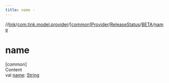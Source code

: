 ```yaml
---
title: name -
---
```

//[link](../../../../index.md)/[com.tink.model.provider](../../../index.md)/[[common]Provider](../../index.md)/[ReleaseStatus](../index.md)/[BETA](index.md)/[name](name.md)



# name  
[common]  
Content  
val [name](name.md): [String](https://kotlinlang.org/api/latest/jvm/stdlib/kotlin/-string/index.html)  




